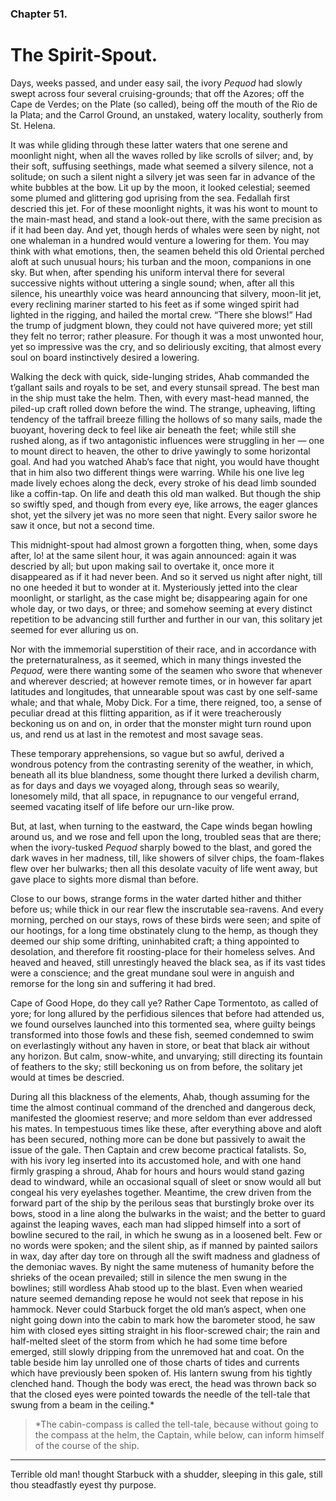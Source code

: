 ### Chapter 51.

# The Spirit-Spout.

Days, weeks passed, and under easy sail, the ivory _Pequod_ had slowly swept
across four several cruising-grounds; that off the Azores; off the Cape de
Verdes; on the Plate (so called), being off the mouth of the Rio de la Plata;
and the Carrol Ground, an unstaked, watery locality, southerly from St. Helena.

It was while gliding through these latter waters that one serene and moonlight
night, when all the waves rolled by like scrolls of silver; and, by their soft,
suffusing seethings, made what seemed a silvery silence, not a solitude; on
such a silent night a silvery jet was seen far in advance of the white bubbles
at the bow. Lit up by the moon, it looked celestial; seemed some plumed and
glittering god uprising from the sea. Fedallah first descried this jet. For of
these moonlight nights, it was his wont to mount to the main-mast head, and
stand a look-out there, with the same precision as if it had been day. And yet,
though herds of whales were seen by night, not one whaleman in a hundred would
venture a lowering for them. You may think with what emotions, then, the seamen
beheld this old Oriental perched aloft at such unusual hours; his turban and
the moon, companions in one sky. But when, after spending his uniform interval
there for several successive nights without uttering a single sound; when,
after all this silence, his unearthly voice was heard announcing that silvery,
moon-lit jet, every reclining mariner started to his feet as if some winged
spirit had lighted in the rigging, and hailed the mortal crew. “There she
blows!” Had the trump of judgment blown, they could not have quivered more; yet
still they felt no terror; rather pleasure. For though it was a most unwonted
hour, yet so impressive was the cry, and so deliriously exciting, that almost
every soul on board instinctively desired a lowering.

Walking the deck with quick, side-lunging strides, Ahab commanded the t’gallant
sails and royals to be set, and every stunsail spread. The best man in the ship
must take the helm. Then, with every mast-head manned, the piled-up craft
rolled down before the wind. The strange, upheaving, lifting tendency of the
taffrail breeze filling the hollows of so many sails, made the buoyant,
hovering deck to feel like air beneath the feet; while still she rushed along,
as if two antagonistic influences were struggling in her — one to mount direct
to heaven, the other to drive yawingly to some horizontal goal. And had you
watched Ahab’s face that night, you would have thought that in him also two
different things were warring. While his one live leg made lively echoes along
the deck, every stroke of his dead limb sounded like a coffin-tap. On life and
death this old man walked. But though the ship so swiftly sped, and though from
every eye, like arrows, the eager glances shot, yet the silvery jet was no more
seen that night. Every sailor swore he saw it once, but not a second time.

This midnight-spout had almost grown a forgotten thing, when, some days after,
lo! at the same silent hour, it was again announced: again it was descried by
all; but upon making sail to overtake it, once more it disappeared as if it had
never been. And so it served us night after night, till no one heeded it but to
wonder at it. Mysteriously jetted into the clear moonlight, or starlight, as
the case might be; disappearing again for one whole day, or two days, or three;
and somehow seeming at every distinct repetition to be advancing still further
and further in our van, this solitary jet seemed for ever alluring us on.

Nor with the immemorial superstition of their race, and in accordance with the
preternaturalness, as it seemed, which in many things invested the _Pequod,_ were
there wanting some of the seamen who swore that whenever and wherever descried;
at however remote times, or in however far apart latitudes and longitudes, that
unnearable spout was cast by one self-same whale; and that whale, Moby Dick.
For a time, there reigned, too, a sense of peculiar dread at this flitting
apparition, as if it were treacherously beckoning us on and on, in order that
the monster might turn round upon us, and rend us at last in the remotest and
most savage seas.

These temporary apprehensions, so vague but so awful, derived a wondrous
potency from the contrasting serenity of the weather, in which, beneath all its
blue blandness, some thought there lurked a devilish charm, as for days and
days we voyaged along, through seas so wearily, lonesomely mild, that all
space, in repugnance to our vengeful errand, seemed vacating itself of life
before our urn-like prow.

But, at last, when turning to the eastward, the Cape winds began howling around
us, and we rose and fell upon the long, troubled seas that are there; when the
ivory-tusked _Pequod_ sharply bowed to the blast, and gored the dark waves in her
madness, till, like showers of silver chips, the foam-flakes flew over her
bulwarks; then all this desolate vacuity of life went away, but gave place to
sights more dismal than before.

Close to our bows, strange forms in the water darted hither and thither before
us; while thick in our rear flew the inscrutable sea-ravens. And every morning,
perched on our stays, rows of these birds were seen; and spite of our hootings,
for a long time obstinately clung to the hemp, as though they deemed our ship
some drifting, uninhabited craft; a thing appointed to desolation, and
therefore fit roosting-place for their homeless selves. And heaved and heaved,
still unrestingly heaved the black sea, as if its vast tides were a conscience;
and the great mundane soul were in anguish and remorse for the long sin and
suffering it had bred.

Cape of Good Hope, do they call ye? Rather Cape Tormentoto, as called of yore;
for long allured by the perfidious silences that before had attended us, we
found ourselves launched into this tormented sea, where guilty beings
transformed into those fowls and these fish, seemed condemned to swim on
everlastingly without any haven in store, or beat that black air without any
horizon. But calm, snow-white, and unvarying; still directing its fountain of
feathers to the sky; still beckoning us on from before, the solitary jet would
at times be descried.

During all this blackness of the elements, Ahab, though assuming for the time
the almost continual command of the drenched and dangerous deck, manifested the
gloomiest reserve; and more seldom than ever addressed his mates. In
tempestuous times like these, after everything above and aloft has been
secured, nothing more can be done but passively to await the issue of the gale.
Then Captain and crew become practical fatalists. So, with his ivory leg
inserted into its accustomed hole, and with one hand firmly grasping a shroud,
Ahab for hours and hours would stand gazing dead to windward, while an
occasional squall of sleet or snow would all but congeal his very eyelashes
together. Meantime, the crew driven from the forward part of the ship by the
perilous seas that burstingly broke over its bows, stood in a line along the
bulwarks in the waist; and the better to guard against the leaping waves, each
man had slipped himself into a sort of bowline secured to the rail, in which he
swung as in a loosened belt. Few or no words were spoken; and the silent ship,
as if manned by painted sailors in wax, day after day tore on through all the
swift madness and gladness of the demoniac waves. By night the same muteness
of humanity before the shrieks of the ocean prevailed; still in silence the men
swung in the bowlines; still wordless Ahab stood up to the blast. Even when
wearied nature seemed demanding repose he would not seek that repose in his
hammock. Never could Starbuck forget the old man’s aspect, when one night going
down into the cabin to mark how the barometer stood, he saw him with closed
eyes sitting straight in his floor-screwed chair; the rain and half-melted
sleet of the storm from which he had some time before emerged, still slowly
dripping from the unremoved hat and coat. On the table beside him lay unrolled
one of those charts of tides and currents which have previously been spoken of.
His lantern swung from his tightly clenched hand. Though the body was erect,
the head was thrown back so that the closed eyes were pointed towards the
needle of the tell-tale that swung from a beam in the ceiling.\*

> \*The cabin-compass is called the tell-tale, because without going to the
> compass at the helm, the Captain, while below, can inform himself of the
> course of the ship.

---

Terrible old man! thought Starbuck with a shudder, sleeping in this gale, still
thou steadfastly eyest thy purpose.
